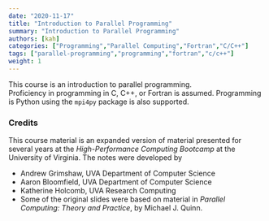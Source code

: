 ```yaml
---
date: "2020-11-17"
title: "Introduction to Parallel Programming"
summary: "Introduction to Parallel Programming"
authors: [kah]
categories: ["Programming","Parallel Computing","Fortran","C/C++"]
tags: ["parallel-programming","programming","fortran","c/c++"]
weight: 1
---
```


This course is an introduction to parallel programming.  
Proficiency in programming in C, C++, or Fortran is assumed.  Programming is Python using the `mpi4py` package is also supported.

### Credits

This course material is an expanded version of material presented for several years at the _High-Performance Computing Bootcamp_ at the University of Virginia.  The notes were developed by
* Andrew Grimshaw, UVA Department of Computer Science
* Aaron Bloomfield, UVA Department of Computer Science
* Katherine Holcomb, UVA Research Computing
* Some of the original slides were based on material in  _Parallel Computing: Theory and Practice_, by Michael J. Quinn.
